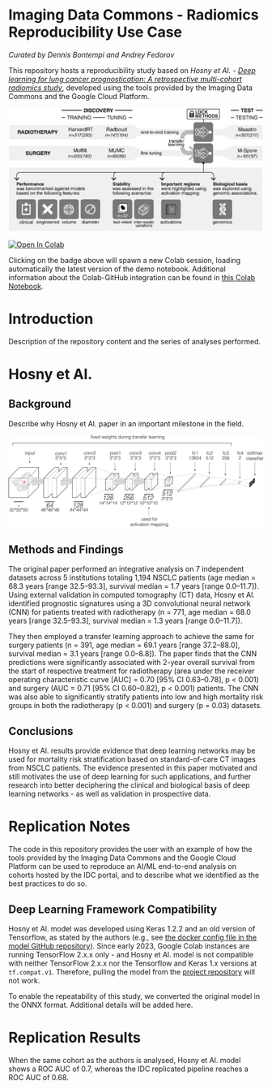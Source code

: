 # Imaging Data Commons - Radiomics Reproducibility Use Case

*Curated by Dennis Bontempi and Andrey Fedorov*

This repository hosts a reproducibility study based on *Hosny et Al. - [Deep learning for lung cancer prognostication: A retrospective multi-cohort radiomics study](https://journals.plos.org/plosmedicine/article?id=10.1371/journal.pmed.1002711)*, developed using the tools provided by the Imaging Data Commons and the Google Cloud Platform.

![Graphical Abstract](https://github.com/ImagingDataCommons/idc-radiomics-reproducibility/blob/main/assets/overview.png)

[![Open In Colab](https://colab.research.google.com/assets/colab-badge.svg)](https://colab.research.google.com/github/ImagingDataCommons/idc-radiomics-reproducibility/blob/main/notebooks/pipeline_mwe.ipynb)

Clicking on the badge above will spawn a new Colab session, loading automatically the latest version of the demo notebook. Additional information about the Colab-GitHub integration can be found in [this Colab Notebook](https://colab.research.google.com/github/googlecolab/colabtools/blob/master/notebooks/colab-github-demo.ipynb#scrollTo=WzIRIt9d2huC).

# Introduction

Description of the repository content and the series of analyses performed.

# Hosny et Al.

## Background

Describe why Hosny et Al. paper in an important milestone in the field.

![Model Architecture](https://github.com/ImagingDataCommons/idc-radiomics-reproducibility/blob/main/assets/model_architecture.png)

## Methods and Findings

The original paper performed an integrative analysis on 7 independent datasets across 5 institutions totaling 1,194 NSCLC patients (age median = 68.3 years [range 32.5–93.3], survival median = 1.7 years [range 0.0–11.7]). Using external validation in computed tomography (CT) data, Hosny et Al. identified prognostic signatures using a 3D convolutional neural network (CNN) for patients treated with radiotherapy (n = 771, age median = 68.0 years [range 32.5–93.3], survival median = 1.3 years [range 0.0–11.7]).

They then employed a transfer learning approach to achieve the same for surgery patients (n = 391, age median = 69.1 years [range 37.2–88.0], survival median = 3.1 years [range 0.0–8.8]). The paper finds that the CNN predictions were significantly associated with 2-year overall survival from the start of respective treatment for radiotherapy (area under the receiver operating characteristic curve [AUC] = 0.70 [95% CI 0.63–0.78], p < 0.001) and surgery (AUC = 0.71 [95% CI 0.60–0.82], p < 0.001) patients. The CNN was also able to significantly stratify patients into low and high mortality risk groups in both the radiotherapy (p < 0.001) and surgery (p = 0.03) datasets.

## Conclusions 

Hosny et Al. results provide evidence that deep learning networks may be used for mortality risk stratification based on standard-of-care CT images from NSCLC patients. The evidence presented in this paper motivated and still motivates the use of deep learning for such applications, and further research into better deciphering the clinical and biological basis of deep learning networks - as well as validation in prospective data.

# Replication Notes

The code in this repository provides the user with an example of how the tools provided by the Imaging Data Commons and the Google Cloud Platform can be used to reproduce an AI/ML end-to-end analysis on cohorts hosted by the IDC portal, and to describe what we identified as the best practices to do so.

## Deep Learning Framework Compatibility

Hosny et Al. model was developed using Keras 1.2.2 and an old version of Tensorflow, as stated by the authors (e.g., see [the docker config file in the model GitHub repository](https://github.com/modelhub-ai/deep-prognosis/blob/master/dockerfiles/keras:1.0.1)). Since early 2023, Google Colab instances are running TensorFlow 2.x.x only - and Hosny et Al. model is not compatible with neither TensorFlow 2.x.x nor the Tensorflow and Keras 1.x versions at `tf.compat.v1`. Therefore, pulling the model from the [project repository](https://github.com/modelhub-ai/deep-prognosis) will not work.

To enable the repeatability of this study, we converted the original model in the ONNX format. Additional details will be added here.

# Replication Results

When the same cohort as the authors is analysed, Hosny et Al. model shows a ROC AUC of 0.7, whereas the IDC replicated pipeline reaches a ROC AUC of 0.68.
